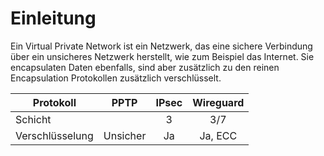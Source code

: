 # Einleitung

Ein Virtual Private Network ist ein Netzwerk, das eine sichere Verbindung über ein unsicheres Netzwerk herstellt, wie zum Beispiel das Internet. Sie encapsulaten Daten ebenfalls, sind aber zusätzlich zu den reinen Encapsulation Protokollen zusätzlich verschlüsselt.

| Protokoll       | PPTP     | IPsec | Wireguard |
|-----------------|:--------:|:-----:|:---------:|
| Schicht         |          | 3     | 3/7       |
| Verschlüsselung | Unsicher | Ja    | Ja, ECC   |
